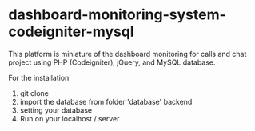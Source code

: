 # dashboard-monitoring-system-codeigniter-mysql
This platform is miniature of the dashboard monitoring for calls and chat project using PHP (Codeigniter), jQuery, and MySQL database.

For the installation
1. git clone
2. import the database from folder 'database' backend
3. setting your database
3. Run on your localhost / server
